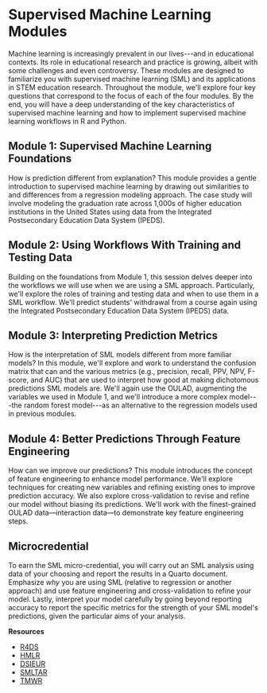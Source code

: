 # Supervised Machine Learning Modules

Machine learning is increasingly prevalent in our lives---and in educational contexts. Its role in educational research and practice is growing, albeit with some challenges and even controversy. These modules are designed to familiarize you with supervised machine learning (SML) and its applications in STEM education research. Throughout the module, we'll explore four key questions that correspond to the focus of each of the four modules. By the end, you will have a deep understanding of the key characteristics of supervised machine learning and how to implement supervised machine learning workflows in R and Python.

## Module 1: Supervised Machine Learning Foundations

How is prediction different from explanation? This module provides a gentle introduction to supervised machine learning by drawing out similarities to and differences from a regression modeling approach. The case study will involve modeling the graduation rate across 1,000s of higher education institutions in the United States using data from the Integrated Postsecondary Education Data System (IPEDS).

## Module 2: Using Workflows With Training and Testing Data

Building on the foundations from Module 1, this session delves deeper into the workflows we will use when we are using a SML approach. Particularly, we'll explore the roles of training and testing data and when to use them in a SML workflow. We'll predict students' withdrawal from a course again using the Integrated Postsecondary Education Data System (IPEDS) data.

## Module 3: Interpreting Prediction Metrics

How is the interpretation of SML models different from more familiar models? In this module, we'll explore and work to understand the confusion matrix that can and the various metrics (e.g., precision, recall, PPV, NPV, F-score, and AUC) that are used to interpret how good at making dichotomous predictions SML models are. We'll again use the OULAD, augmenting the variables we used in Module 1, and we'll introduce a more complex model---the random forest model---as an alternative to the regression models used in previous modules.

## Module 4: Better Predictions Through Feature Engineering

How can we improve our predictions? This module introduces the concept of feature engineering to enhance model performance. We'll explore techniques for creating new variables and refining existing ones to improve prediction accuracy. We also explore cross-validation to revise and refine our model without biasing its predictions. We'll work with the finest-grained OULAD data—interaction data—to demonstrate key feature engineering steps.

## Microcredential

To earn the SML micro-credential, you will carry out an SML analysis using data of your choosing and report the results in a Quarto document. Emphasize *why* you are using SML (relative to regression or another approach) and use feature engineering and cross-validation to refine your model. Lastly, interpret your model carefully by going beyond reporting accuracy to report the specific metrics for the strength of your SML model's predictions, given the particular aims of your analysis. 

**Resources**

- [R4DS](https://r4ds.had.co.nz/)
- [HMLR](https://bradleyboehmke.github.io/HOML/)
- [DSIEUR](https://datascienceineducation.com/)
- [SMLTAR](https://smltar.com/)
- [TMWR](https://www.tmwr.org/)
